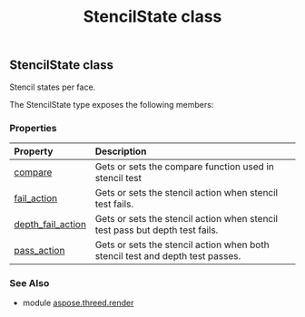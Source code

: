 ﻿---
title: StencilState class
second_title: Aspose.3D for Python via .NET API References
description: 
type: docs
weight: 350
url: /python-net/aspose.threed.render/stencilstate/
is_root: false
---

## StencilState class

Stencil states per face.



The StencilState type exposes the following members:

### Properties
| Property | Description |
| :- | :- |
| [compare](/3d/python-net/aspose.threed.render/stencilstate/compare) | Gets or sets the compare function used in stencil test |
| [fail_action](/3d/python-net/aspose.threed.render/stencilstate/fail_action) | Gets or sets the stencil action when stencil test fails. |
| [depth_fail_action](/3d/python-net/aspose.threed.render/stencilstate/depth_fail_action) | Gets or sets the stencil action when stencil test pass but depth test fails. |
| [pass_action](/3d/python-net/aspose.threed.render/stencilstate/pass_action) | Gets or sets the stencil action when both stencil test and depth test passes. |


### See Also

* module [aspose.threed.render](../)
